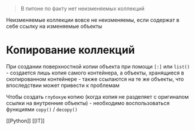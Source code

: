 > В питоне по факту нет неизменяемых коллекций

Неизменяемые коллекции вовсе не неизменяемы, если содержат в себе ссылку на изменяемые объекты

# Копирование коллекций

При создании поверхностной копии объекта при помощи `[:]` или `list()` - создается лишь копия самого контейнера, а объекты, хранящиеся в скопированном контейнере - также ссылаются на те же объекты, что впоследствии может привести к проблемам

Чтобы создать `глубокую` копию (когда копия не разделяет с оригиналом ссылки на внутренние объекты) - необходимо воспользоваться функциями `copy()` / `decopy()`

[[Python]] [[IT]]